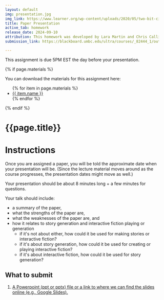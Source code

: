 ```yaml
---
layout: default
img: presentation.jpg
img_link: https://www.learner.org/wp-content/uploads/2020/05/two-bit-circus-lesson-plans-unit-elementary-school-engineering-towers-group-presentation-1298x672.jpg
title: Paper Presentation
active_tab: homework
release_date: 2024-09-10
attribution: This homework was developed by Lara Martin and Chris Callison-Burch for their Interactive Fiction and Text Generation class (CIS 700-008) which was taught at the University of Pennsylvania in Spring 2022.
submission_link: https://blackboard.umbc.edu/ultra/courses/_82444_1/outline/assessment/Test/_7121736_1?courseId=_82444_1&gradeitemView=details&gradebookCategoryId=_24131213_1&assessmentSubtype=Assignment

---
```


<div class="alert alert-info">
This assignment is due 5PM EST the day before your presentation. 
</div>

{% if page.materials %}
<div class="alert alert-info">
You can download the materials for this assignment here:
<ul>
{% for item in page.materials %}
<li><a href="{{item.url}}">{{ item.name }}</a></li>
{% endfor %}
</ul>
</div>
{% endif %}


{{page.title}}
=============================================================

# Instructions

Once you are assigned a paper, you will be told the approximate date when your presentation will be. (Since the lecture material moves around as the course progresses, the presentation dates might move as well.)

Your presentation should be about 8 minutes long + a few minutes for questions.

Your talk should include:
- a summary of the paper,
- what the strengths of the paper are,
- what the weaknesses of the paper are, and
- how it relates to story generation and interactive fiction playing or generation
   - if it's not about either, how could it be used for making stories or interactive fiction?
   - if it's about story generation, how could it be used for creating or playing interactive fiction?
   - if it's about interactive fiction, how could it be used for story generation?


## What to submit

1. <a href="{{page.submission_link}}">A Powerpoint (ppt or pptx) file or a link to where we can find the slides online (e.g., Google Slides).</a>


